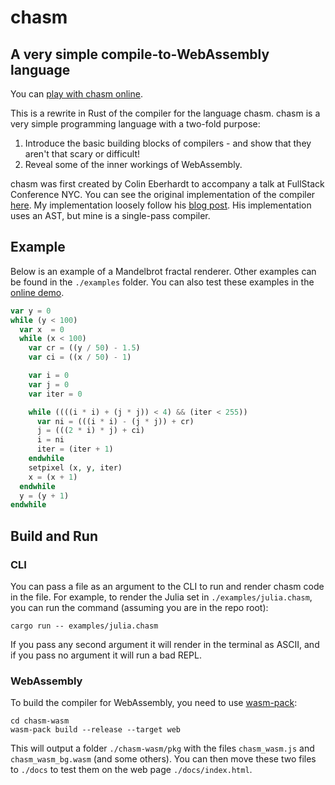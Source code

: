 # chasm

## A very simple compile-to-WebAssembly language

You can [play with chasm online](https://rodrigodd.github.io/chasm-rs/).

This is a rewrite in Rust of the compiler for the language chasm. chasm is a very simple programming language with a two-fold purpose:

1. Introduce the basic building blocks of compilers - and show that they aren't that scary or difficult!
2. Reveal some of the inner workings of WebAssembly.

chasm was first created by Colin Eberhardt to accompany a talk at FullStack Conference NYC. You can see the original implementation of the compiler [here](https://github.com/ColinEberhardt/chasm). My implementation loosely follow his [blog post](https://blog.scottlogic.com/2019/05/17/webassembly-compiler.html). His implementation uses an AST, but mine is a single-pass compiler.

## Example

Below is an example of a Mandelbrot fractal renderer. Other examples can be found in the `./examples` folder. You can also test these examples in the [online demo](https://rodrigodd.github.io/chasm-rs/).

``` php
var y = 0
while (y < 100)
  var x  = 0
  while (x < 100)
    var cr = ((y / 50) - 1.5)
    var ci = ((x / 50) - 1)

    var i = 0
    var j = 0
    var iter = 0

    while ((((i * i) + (j * j)) < 4) && (iter < 255))
      var ni = (((i * i) - (j * j)) + cr)
      j = (((2 * i) * j) + ci)
      i = ni
      iter = (iter + 1)
    endwhile
    setpixel (x, y, iter)
    x = (x + 1)
  endwhile
  y = (y + 1)
endwhile
```

## Build and Run

### CLI

You can pass a file as an argument to the CLI to run and render chasm code in the file. For example, to render the Julia set in `./examples/julia.chasm`, you can run the command (assuming you are in the repo root):

``` console
cargo run -- examples/julia.chasm
```

If you pass any second argument it will render in the terminal as ASCII, and if you pass no argument it will run a bad REPL.

### WebAssembly

To build the compiler for WebAssembly, you need to use [wasm-pack](https://github.com/rustwasm/wasm-pack):
``` console
cd chasm-wasm
wasm-pack build --release --target web
```
This will output a folder `./chasm-wasm/pkg` with the files `chasm_wasm.js` and `chasm_wasm_bg.wasm` (and some others). You can then move these two files to `./docs` to test them on the web page `./docs/index.html`.
